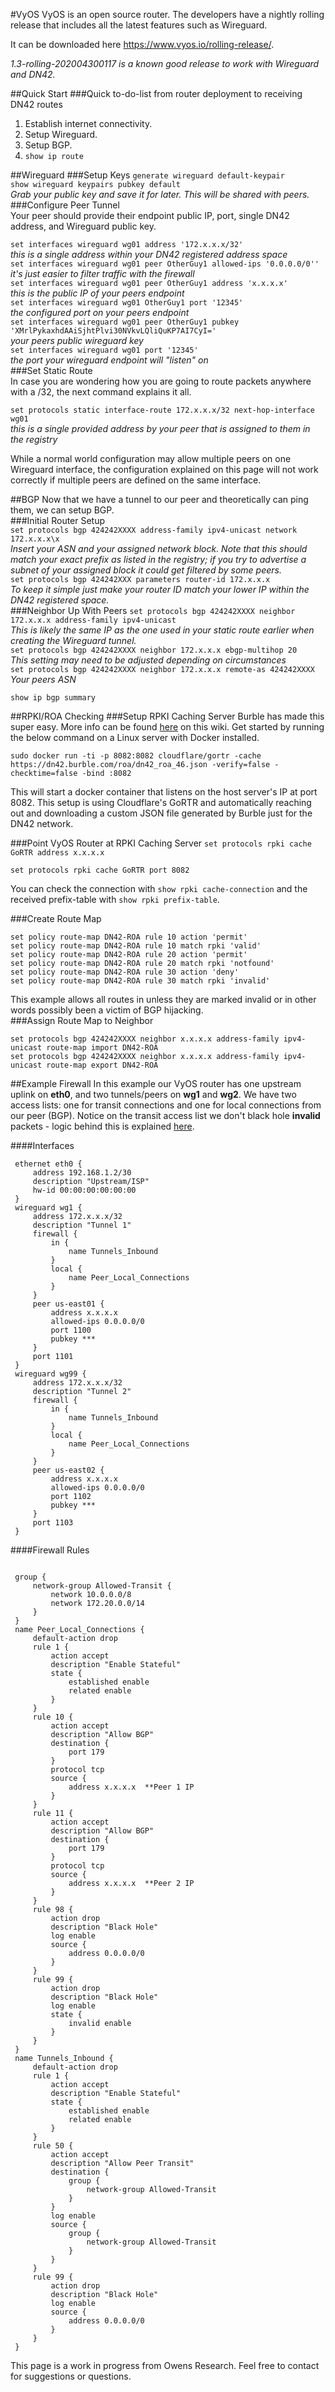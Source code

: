 #VyOS
VyOS is an open source router.  The developers have a nightly rolling release that includes all the latest features such as Wireguard.  
  
It can be downloaded here https://www.vyos.io/rolling-release/.  
  

_1.3-rolling-202004300117 is a known good release to work with Wireguard and DN42._


##Quick Start
###Quick to-do-list from router deployment to receiving DN42 routes
1. Establish internet connectivity.
2. Setup Wireguard.
3. Setup BGP.
4. `show ip route`


##Wireguard
###Setup Keys 
`generate wireguard default-keypair`    
`show wireguard keypairs pubkey default`  
_Grab your public key and save it for later.  This will be shared with peers._  
###Configure Peer Tunnel  
Your peer should provide their endpoint public IP, port, single DN42 address, and Wireguard public key.   
   
`set interfaces wireguard wg01 address '172.x.x.x/32'`  
_this is a single address within your DN42 registered address space_  
`set interfaces wireguard wg01 peer OtherGuy1 allowed-ips '0.0.0.0/0''`  
_it's just easier to filter traffic with the firewall_  
`set interfaces wireguard wg01 peer OtherGuy1 address 'x.x.x.x'`  
_this is the public IP of your peers endpoint_  
`set interfaces wireguard wg01 OtherGuy1 port '12345'`  
_the configured port on your peers endpoint_  
`set interfaces wireguard wg01 peer OtherGuy1 pubkey 'XMrlPykaxhdAAiSjhtPlvi30NVkvLQliQuKP7AI7CyI='`  
_your peers public wireguard key_  
`set interfaces wireguard wg01 port '12345'`  
_the port your wireguard endpoint will "listen" on_  
###Set Static Route  
In case you are wondering how you are going to route packets anywhere with a /32, the next command explains it all.  
     
`set protocols static interface-route 172.x.x.x/32 next-hop-interface wg01`  
_this is a single provided address by your peer that is assigned to them in the registry_  
  
While a normal world configuration may allow multiple peers on one Wireguard interface, the configuration explained on this page will not work correctly if multiple peers are defined on the same interface.


##BGP
Now that we have a tunnel to our peer and theoretically can ping them, we can setup BGP.  
###Initial Router Setup  
`set protocols bgp 424242XXXX address-family ipv4-unicast network 172.x.x.x\x`  
_Insert your ASN and your assigned network block.  Note that this should match your exact prefix as listed in the registry; if you try to advertise a subnet of your assigned block it could get filtered by some peers._  
`set protocols bgp 424242XXX parameters router-id 172.x.x.x`  
_To keep it simple just make your router ID match your lower IP within the DN42 registered space._  
###Neighbor Up With Peers
`set protocols bgp 424242XXXX neighbor 172.x.x.x address-family ipv4-unicast`  
_This is likely the same IP as the one used in your static route earlier when creating the Wireguard tunnel._  
`set protocols bgp 424242XXXX neighbor 172.x.x.x ebgp-multihop 20`   
_This setting may need to be adjusted depending on circumstances_  
`set protocols bgp 424242XXXX neighbor 172.x.x.x remote-as 424242XXXX`  
_Your peers ASN_  
  
`show ip bgp summary`

##RPKI/ROA Checking
###Setup RPKI Caching Server
Burble has made this super easy.  More info can be found [here](https://wiki.dn42/ROA-slash-RPKI) on this wiki.  Get started by running the below command on a Linux server with Docker installed.     

```  
sudo docker run -ti -p 8082:8082 cloudflare/gortr -cache https://dn42.burble.com/roa/dn42_roa_46.json -verify=false -checktime=false -bind :8082
```
  
This will start a docker container that listens on the host server's IP at port 8082.  This setup is using Cloudflare's GoRTR and automatically reaching out and downloading a custom JSON file generated by Burble just for the DN42 network.  

###Point VyOS Router at RPKI Caching Server
`set protocols rpki cache GoRTR address x.x.x.x`   
   
`set protocols rpki cache GoRTR port 8082`  
  
You can check the connection with `show rpki cache-connection` and the received prefix-table with `show rpki prefix-table`.  

###Create Route Map
```
set policy route-map DN42-ROA rule 10 action 'permit'
set policy route-map DN42-ROA rule 10 match rpki 'valid'
set policy route-map DN42-ROA rule 20 action 'permit'
set policy route-map DN42-ROA rule 20 match rpki 'notfound'
set policy route-map DN42-ROA rule 30 action 'deny'
set policy route-map DN42-ROA rule 30 match rpki 'invalid'
```
This example allows all routes in unless they are marked invalid or in other words possibly been a victim of BGP hijacking.  
###Assign Route Map to Neighbor
```
set protocols bgp 424242XXXX neighbor x.x.x.x address-family ipv4-unicast route-map import DN42-ROA  
set protocols bgp 424242XXXX neighbor x.x.x.x address-family ipv4-unicast route-map export DN42-ROA   
```

##Example Firewall
In this example our VyOS router has one upstream uplink on **eth0**, and two tunnels/peers on **wg1** and **wg2**.  We have two access lists: one for transit connections and one for local connections from our peer (BGP).  Notice on the transit access list we don't black hole **invalid** packets - logic behind this is explained [here](https://wiki.dn42/howto/networksettings.md).

####Interfaces
````
 ethernet eth0 {
     address 192.168.1.2/30
     description "Upstream/ISP"
     hw-id 00:00:00:00:00:00
 }
 wireguard wg1 {
     address 172.x.x.x/32
     description "Tunnel 1"
     firewall {
         in {
             name Tunnels_Inbound
         }
         local {
             name Peer_Local_Connections
         }
     }
     peer us-east01 {
         address x.x.x.x
         allowed-ips 0.0.0.0/0
         port 1100
         pubkey ***
     }
     port 1101
 }
 wireguard wg99 {
     address 172.x.x.x/32
     description "Tunnel 2"
     firewall {
         in {
             name Tunnels_Inbound
         }
         local {
             name Peer_Local_Connections
         }
     }
     peer us-east02 {
         address x.x.x.x
         allowed-ips 0.0.0.0/0
         port 1102
         pubkey ***
     }
     port 1103
 }
````
####Firewall Rules
````

 group {
     network-group Allowed-Transit {
         network 10.0.0.0/8
         network 172.20.0.0/14
     }
 }
 name Peer_Local_Connections {
     default-action drop
     rule 1 {
         action accept
         description "Enable Stateful"
         state {
             established enable
             related enable
         }
     }
     rule 10 {
         action accept
         description "Allow BGP"
         destination {
             port 179
         }
         protocol tcp
         source {
             address x.x.x.x  **Peer 1 IP
         }
     }
     rule 11 {
         action accept
         description "Allow BGP"
         destination {
             port 179
         }
         protocol tcp
         source {
             address x.x.x.x  **Peer 2 IP
         }
     }
     rule 98 {
         action drop
         description "Black Hole"
         log enable
         source {
             address 0.0.0.0/0
         }
     }
     rule 99 {
         action drop
         description "Black Hole"
         log enable
         state {
             invalid enable
         }
     }
 }
 name Tunnels_Inbound {
     default-action drop
     rule 1 {
         action accept
         description "Enable Stateful"
         state {
             established enable
             related enable
         }
     }
     rule 50 {
         action accept
         description "Allow Peer Transit"
         destination {
             group {
                 network-group Allowed-Transit
             }
         }
         log enable
         source {
             group {
                 network-group Allowed-Transit
             }
         }
     }
     rule 99 {
         action drop
         description "Black Hole"
         log enable
         source {
             address 0.0.0.0/0
         }
     }
 }
````



  
This page is a work in progress from Owens Research. Feel free to contact for suggestions or questions. 










